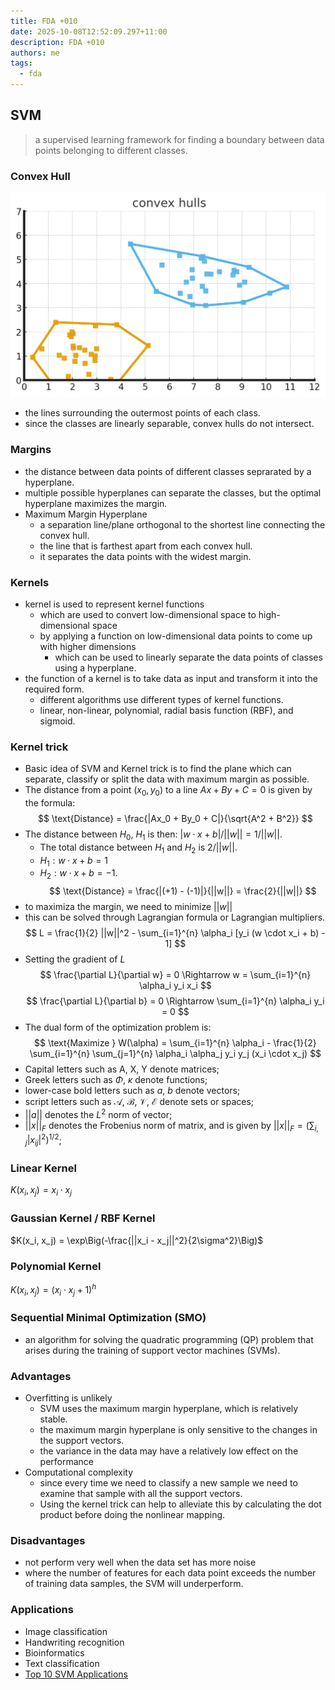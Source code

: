```yaml
---
title: FDA +010
date: 2025-10-08T12:52:09.297+11:00
description: FDA +010
authors: me
tags:
  - fda
---
```


## SVM

> a supervised learning framework for finding a boundary between data points belonging to different classes.

### Convex Hull

![Convex Hull](./convex-hulls.png)

- the lines surrounding the outermost points of each class.
- since the classes are linearly separable, convex hulls do not intersect.

### Margins

- the distance between data points of different classes seprarated by a hyperplane.
- multiple possible hyperplanes can separate the classes, but the optimal hyperplane maximizes the margin.
- Maximum Margin Hyperplane
  - a separation line/plane orthogonal to the shortest line connecting the convex hull.
  - the line that is farthest apart from each convex hull.
  - it separates the data points with the widest margin.

### Kernels

- kernel is used to represent kernel functions
  - which are used to convert low-dimensional space to high-dimensional space
  - by applying a function on low-dimensional data points to come up with higher dimensions
    - which can be used to linearly separate the data points of classes using a hyperplane.
- the function of a kernel is to take data as input and transform it into the required form.
  - different algorithms use different types of kernel functions.
  - linear, non-linear, polynomial, radial basis function (RBF), and sigmoid.

### Kernel trick

- Basic idea of SVM and Kernel trick is to find the plane which can separate, classify or split the data with maximum margin as possible.
- The distance from a point $(x_0, y_0)$ to a line $Ax + By + C = 0$ is given by the formula:
  $$
  \text{Distance} = \frac{|Ax_0 + By_0 + C|}{\sqrt{A^2 + B^2}}
  $$
- The distance between $H_0$, $H_1$ is then: $|w \cdot x + b| / ||w|| = 1/||w||$.
  - The total distance between $H_1$ and $H_2$ is $2/||w||$.
  - $H_1: w \cdot x + b = 1$
  - $H_2: w \cdot x + b = -1$.
  $$
    \text{Distance} = \frac{|(+1) - (-1)|}{||w||} = \frac{2}{||w||}
  $$
- to maximiza the margin, we need to minimize $||w||$
- this can be solved through Lagrangian formula or Lagrangian multipliers.
  $$
    L = \frac{1}{2} ||w||^2 - \sum_{i=1}^{n} \alpha_i [y_i (w \cdot x_i + b) - 1]
  $$
- Setting the gradient of $L$
  $$
    \frac{\partial L}{\partial w} = 0 \Rightarrow w = \sum_{i=1}^{n} \alpha_i y_i x_i
  $$
  $$
    \frac{\partial L}{\partial b} = 0 \Rightarrow \sum_{i=1}^{n} \alpha_i y_i = 0
  $$
- The dual form of the optimization problem is:
  $$
    \text{Maximize } W(\alpha) = \sum_{i=1}^{n} \alpha_i - \frac{1}{2} \sum_{i=1}^{n} \sum_{j=1}^{n} \alpha_i \alpha_j y_i y_j (x_i \cdot x_j)
  $$
- Capital letters such as A, X, Y denote matrices;
- Greek letters such as $\Phi$, $\kappa$ denote functions;
- lower-case bold letters such as $a$, $b$ denote vectors;
- script letters such as $\mathcal{A}$, $\mathcal{B}$, $\mathcal{V}$, $\mathcal{E}$ denote sets or spaces;
- $||a||$ denotes the $L^2$ norm of vector;
- $||x||_F$ denotes the Frobenius norm of matrix, and is given by $||x||_F = \big(\sum_{i,j} |x_{ij}|^2\big)^{1/2}$;

### Linear Kernel

$K(x_i, x_j) = x_i \cdot x_j$

### Gaussian Kernel / RBF Kernel

$K(x_i, x_j) = \exp\Big(-\frac{||x_i - x_j||^2}{2\sigma^2}\Big)$

### Polynomial Kernel

$K(x_i, x_j) = (x_i \cdot x_j + 1)^h$

### Sequential Minimal Optimization (SMO)

- an algorithm for solving the quadratic programming (QP) problem that arises during the training of support vector machines (SVMs).

### Advantages

- Overfitting is unlikely
  - SVM uses the maximum margin hyperplane, which is relatively stable.
  - the maximum margin hyperplane is only sensitive to the changes in the support vectors.
  - the variance in the data may have a relatively low effect on the performance
- Computational complexity
  - since every time we need to classify a new sample we need to examine that sample with all the support vectors.
  - Using the kernel trick can help to alleviate this by calculating the dot product before doing the nonlinear mapping.

### Disadvantages

- not perform very well when the data set has more noise
- where the number of features for each data point exceeds the number of training data samples, the SVM will underperform.

### Applications

- Image classification
- Handwriting recognition
- Bioinformatics
- Text classification
- [Top 10 SVM Applications](https://techvidvan.com/tutorials/svm-applications/)
